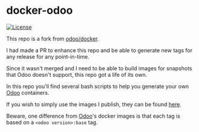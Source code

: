 # docker-odoo

[![License](https://img.shields.io/badge/license-LGPL%20v3-blue.svg?style=flat)](https://raw.githubusercontent.com/steenzout/docker-odoo/master/LICENSE)

This repo is a fork from [odoo/docker][odoo/docker].

I had made a PR to enhance this repo and
be able to generate new tags for any release for any point-in-time.

Since it wasn't merged and
I need to be able to build images for snapshots that Odoo doesn't support,
this repo got a life of its own.

In this repo you'll find several bash scripts to help you generate your own [Odoo][odoo] containers.

If you wish to simply use the images I publish,
they can be found [here][hub/steenzout/odoo].

Beware, one difference from [Odoo][odoo]'s docker images is that
each tag is based on a `<odoo version>:base` tag.



[hub/steenzout/odoo]:	https://hub.docker.com/r/steenzout/odoo/	"Odoo docker images by Pedro Salgado"
[odoo]:	https://www.odoo.com	"Odoo"
[odoo/docker]:	https://github.com/odoo/docker	"Odoo docker images by Odoo"

